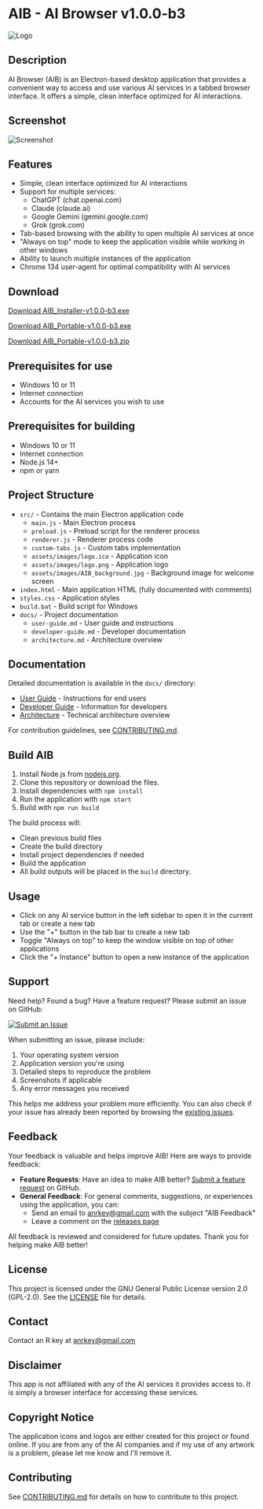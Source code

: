 # AIB - AI Browser v1.0.0-b3

![Logo](assets/images/logo.png)

## Description
AI Browser (AIB) is an Electron-based desktop application that provides a convenient way to access and use various AI services in a tabbed browser interface. It offers a simple, clean interface optimized for AI interactions.

## Screenshot
![Screenshot](assets/images/screenshot.png)

## Features
- Simple, clean interface optimized for AI interactions
- Support for multiple services:
  - ChatGPT (chat.openai.com)
  - Claude (claude.ai)
  - Google Gemini (gemini.google.com)
  - Grok (grok.com)
- Tab-based browsing with the ability to open multiple AI services at once
- "Always on top" mode to keep the application visible while working in other windows
- Ability to launch multiple instances of the application
- Chrome 134 user-agent for optimal compatibility with AI services

## Download
[Download AIB_Installer-v1.0.0-b3.exe](https://github.com/AnRkey/AIB/releases/download/v1.0.0-b3/AIB_Installer-v1.0.0-b3.exe)

[Download AIB_Portable-v1.0.0-b3.exe](https://github.com/AnRkey/AIB/releases/download/v1.0.0-b3/AIB_Portable-v1.0.0-b3.exe)

[Download AIB_Portable-v1.0.0-b3.zip](https://github.com/AnRkey/AIB/releases/download/v1.0.0-b3/AIB_Portable-v1.0.0-b3.zip)

## Prerequisites for use
- Windows 10 or 11
- Internet connection
- Accounts for the AI services you wish to use

## Prerequisites for building
- Windows 10 or 11
- Internet connection
- Node.js 14+ 
- npm or yarn

## Project Structure
- `src/` - Contains the main Electron application code
  - `main.js` - Main Electron process
  - `preload.js` - Preload script for the renderer process
  - `renderer.js` - Renderer process code
  - `custom-tabs.js` - Custom tabs implementation
  - `assets/images/logo.ico` - Application icon
  - `assets/images/logo.png` - Application logo
  - `assets/images/AIB_background.jpg` - Background image for welcome screen
- `index.html` - Main application HTML (fully documented with comments)
- `styles.css` - Application styles
- `build.bat` - Build script for Windows
- `docs/` - Project documentation
  - `user-guide.md` - User guide and instructions
  - `developer-guide.md` - Developer documentation
  - `architecture.md` - Architecture overview

## Documentation

Detailed documentation is available in the `docs/` directory:

- [User Guide](docs/user-guide.md) - Instructions for end users
- [Developer Guide](docs/developer-guide.md) - Information for developers
- [Architecture](docs/architecture.md) - Technical architecture overview

For contribution guidelines, see [CONTRIBUTING.md](CONTRIBUTING.md).

## Build AIB
1. Install Node.js from [nodejs.org](https://nodejs.org/).
2. Clone this repository or download the files.
3. Install dependencies with `npm install`
4. Run the application with `npm start`
5. Build with `npm run build`

The build process will:
- Clean previous build files
- Create the build directory
- Install project dependencies if needed
- Build the application
- All build outputs will be placed in the `build` directory.

## Usage
- Click on any AI service button in the left sidebar to open it in the current tab or create a new tab
- Use the "+" button in the tab bar to create a new tab
- Toggle "Always on top" to keep the window visible on top of other applications
- Click the "+ Instance" button to open a new instance of the application

## Support
Need help? Found a bug? Have a feature request? Please submit an issue on GitHub:

[![Submit an Issue](https://img.shields.io/github/issues/AnRkey/AIB?style=for-the-badge)](https://github.com/AnRkey/AIB/issues/new/choose)

When submitting an issue, please include:
1. Your operating system version
2. Application version you're using
3. Detailed steps to reproduce the problem
4. Screenshots if applicable
5. Any error messages you received

This helps me address your problem more efficiently. You can also check if your issue has already been reported by browsing the [existing issues](https://github.com/AnRkey/AIB/issues).

## Feedback
Your feedback is valuable and helps improve AIB! Here are ways to provide feedback:

- **Feature Requests**: Have an idea to make AIB better? [Submit a feature request](https://github.com/AnRkey/AIB/issues/new?labels=enhancement&template=feature_request.md&title=%5BFEATURE%5D) on GitHub.
- **General Feedback**: For general comments, suggestions, or experiences using the application, you can:
  - Send an email to anrkey@gmail.com with the subject "AIB Feedback"
  - Leave a comment on the [releases page](https://github.com/AnRkey/AIB/releases)

All feedback is reviewed and considered for future updates. Thank you for helping make AIB better!

## License
This project is licensed under the GNU General Public License version 2.0 (GPL-2.0). See the [LICENSE](LICENSE) file for details.

## Contact
Contact an R key at anrkey@gmail.com

## Disclaimer
This app is not affiliated with any of the AI services it provides access to. It is simply a browser interface for accessing these services.

## Copyright Notice
The application icons and logos are either created for this project or found online.
If you are from any of the AI companies and if my use of any artwork is a problem, please let me know and I'll remove it.

## Contributing
See [CONTRIBUTING.md](CONTRIBUTING.md) for details on how to contribute to this project.